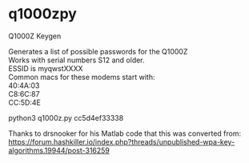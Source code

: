 # q1000zpy
Q1000Z Keygen

Generates a list of possible passwords for the Q1000Z\
Works with serial numbers S12 and older.\
ESSID is myqwstXXXX\
Common macs for these modems start with:\
40:4A:03\
C8:6C:87\
CC:5D:4E

python3 q1000z.py cc5d4ef33338

Thanks to drsnooker for his Matlab code that this was converted from: https://forum.hashkiller.io/index.php?threads/unpublished-wpa-key-algorithms.19944/post-316259

